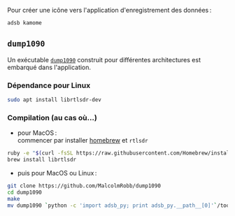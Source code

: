 Pour créer une icône vers l'application d'enregistrement des données :

```sh
adsb kamome
```

## `dump1090`

Un exécutable [`dump1090`](https://github.com/MalcolmRobb/dump1090) construit pour différentes architectures est embarqué dans l'application.

### Dépendance pour Linux

```sh
sudo apt install librtlsdr-dev
```


### Compilation (au cas où...)


- pour MacOS :  
commencer par installer [homebrew](https://brew.sh/) et `rtlsdr`

```sh
ruby -e "$(curl -fsSL https://raw.githubusercontent.com/Homebrew/install/master/install)" < /dev/null 2> /dev/null
brew install librtlsdr
```

- puis pour MacOS ou Linux :

```sh
git clone https://github.com/MalcolmRobb/dump1090
cd dump1090
make
mv dump1090 `python -c 'import adsb_py; print adsb_py.__path__[0]'`/tools/darwin
```
